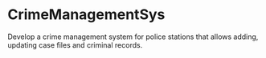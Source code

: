 # CrimeManagementSys
Develop a crime management system for police stations that allows adding, updating case files and criminal records.
